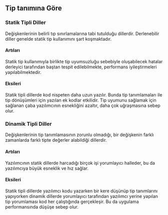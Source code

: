 ## Tip tanımına Göre

### Statik Tipli Diller

Değişkenlerinin belirli tıp sınırlamalarına tabi tutulduğu dillerdir. Derlenebilir diller genelde statik tip kullanımını şart koşmaktadır. 

#### Artıları

Statik tip kullanımıyla birlikte tip uyumsuzluğu sebebiyle oluşabilecek hatalar derleyici tarafından baştan tespit edilebilmekte, performans iyileştirmeleri yapılabilmektedir. 

#### Eksileri

Statik tipli dillerde kod nispeten daha uzun yazılır. Bunda tip tanımlamaları ile tip dönüşümleri için yazılan ek kodlar etkilidir. Tip uyumunu sağlamak için sağlanan çaba yazılımcının esnekliğini azaltır, daha çok uğraşmasına sebep olur.

### Dinamik Tipli Diller

Değişkenlerinin tip tanımlamasının zorunlu olmadığı, bir değişkenin farklı zamanlarda farklı tipte değerler alabildiği dillerdir. 

#### Artıları

Yazılımcının statik dillerde harcadığı birçok işi yorumlayıcı halleder, bu da yazılımcıya büyük esneklik ve hız sağlar. 

#### Eksileri

Statik tipli dillerde yazılımcı kodu yazarken bir kere düşünüp tip tanımlarını yapıyorken dinamik dillerde yorumlayıcı tarafından yazılımcı yerine yapılan tip yorumlaması kod her çalıştığında gerçekleşir. Bu da uygulama performansında düşüşe sebep olur.
